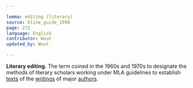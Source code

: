 ```yaml
---

lemma: editing (literary)
source: kline_guide_1998
page: 272
language: English
contributor: Wout
updated_by: Wout

---
```


**Literary editing.** The term coined in the 1960s and 1970s to designate the methods of literary scholars working under MLA guidelines to establish [texts](text.html) of the [writings](writingProduct.html) of major [authors](author.html).
